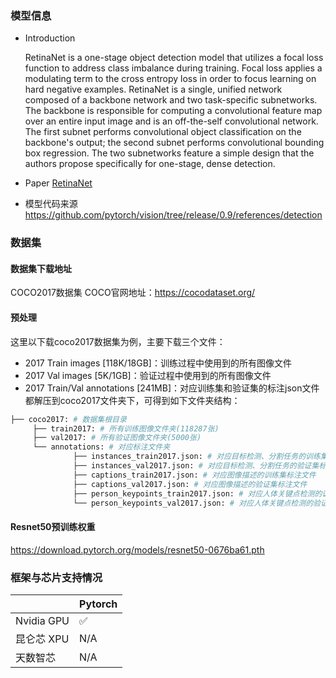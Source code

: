 ### 模型信息
- Introduction

  RetinaNet is a one-stage object detection model that utilizes a focal loss function to address class imbalance during training. Focal loss applies a modulating term to the cross entropy loss in order to focus learning on hard negative examples. RetinaNet is a single, unified network composed of a backbone network and two task-specific subnetworks. The backbone is responsible for computing a convolutional feature map over an entire input image and is an off-the-self convolutional network. The first subnet performs convolutional object classification on the backbone's output; the second subnet performs convolutional bounding box regression. The two subnetworks feature a simple design that the authors propose specifically for one-stage, dense detection.

- Paper
[RetinaNet](https://arxiv.org/abs/1708.02002v2) 

- 模型代码来源
  https://github.com/pytorch/vision/tree/release/0.9/references/detection

### 数据集
#### 数据集下载地址
  COCO2017数据集
  COCO官网地址：https://cocodataset.org/


#### 预处理

这里以下载coco2017数据集为例，主要下载三个文件：
- 2017 Train images [118K/18GB]：训练过程中使用到的所有图像文件
- 2017 Val images [5K/1GB]：验证过程中使用到的所有图像文件
- 2017 Train/Val annotations [241MB]：对应训练集和验证集的标注json文件
都解压到coco2017文件夹下，可得到如下文件夹结构：

```bash
├── coco2017: # 数据集根目录
     ├── train2017: # 所有训练图像文件夹(118287张)
     ├── val2017: # 所有验证图像文件夹(5000张)
     └── annotations: # 对应标注文件夹
              ├── instances_train2017.json: # 对应目标检测、分割任务的训练集标注文件
              ├── instances_val2017.json: # 对应目标检测、分割任务的验证集标注文件
              ├── captions_train2017.json: # 对应图像描述的训练集标注文件
              ├── captions_val2017.json: # 对应图像描述的验证集标注文件
              ├── person_keypoints_train2017.json: # 对应人体关键点检测的训练集标注文件
              └── person_keypoints_val2017.json: # 对应人体关键点检测的验证集标注文件夹
```



#### Resnet50预训练权重 
 https://download.pytorch.org/models/resnet50-0676ba61.pth



### 框架与芯片支持情况
|            | Pytorch |
| ---------- | ------- |
| Nvidia GPU | ✅       |
| 昆仑芯 XPU | N/A     |
| 天数智芯   | N/A     |


